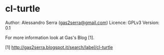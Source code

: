 cl-turtle
=========

Author: Alessandro Serra (gas2serra@gmail.com)
Licence: GPLv3
Version: 0.1

For more information look at Gas's Blog [1].

[1] http://gas2serra.blogspot.it/search/label/cl-turtle